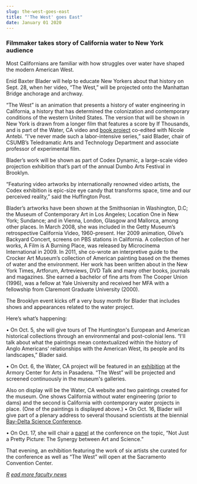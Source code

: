 ```yaml
---
slug: the-west-goes-east
title: "'The West' goes East"
date: January 01 2020
---
```


<h3>Filmmaker takes story of California water to New York audience</h3><p>Most Californians are familiar with how struggles over water have shaped the modern American West.
</p><p>Enid Baxter Blader will help to educate New Yorkers about that history on Sept. 28, when her video, “The West,” will be projected onto the Manhattan Bridge anchorage and archway.
</p><p>“The West” is an animation that presents a history of water engineering in California, a history that has determined the colonization and contemporary conditions of the western United States. The version that will be shown in New York is drawn from a longer film that features a score by If Thousands, and is part of the Water, CA video and <a href="http://waterca.net">book project</a> co-edited with Nicole Antebi. “I've never made such a labor-intensive series,” said Blader, chair of CSUMB’s Teledramatic Arts and Technology Department and associate professor of experimental film.
</p><p>Blader’s work will be shown as part of Codex Dynamic, a large-scale video projection exhibition that’s part of the annual Dumbo Arts Festival in Brooklyn.
</p><p>“Featuring video artworks by internationally renowned video artists, the Codex exhibition is epic-size eye candy that transforms space, time and our perceived reality,” said the Huffington Post.
</p><p>Blader’s artworks have been shown at the Smithsonian in Washington, D.C; the Museum of Contemporary Art in Los Angeles; Location One in New York; Sundance; and in Vienna, London, Glasgow and Mallorca, among other places. In March 2008, she was included in the Getty Museum’s retrospective California Video, 1960-present. Her 2009 animation, Olive’s Backyard Concert, screens on PBS stations in California. A collection of her works, A Film is A Burning Place, was released by Microcinema International in 2009. In 2011, she co-wrote an interpretive guide to the Crocker Art Museum’s collection of American painting based on the themes of water and the environment. Her work has been written about in the New York Times, Artforum, Artreviews, DVD Talk and many other books, journals and magazines. She earned a bachelor of fine arts from The Cooper Union (1996), was a fellow at Yale University and received her MFA with a fellowship from Claremont Graduate University (2000).
</p><p>The Brooklyn event kicks off a very busy month for Blader that includes shows and appearances related to the water project.
</p><p>Here’s what’s happening:
</p><p>• On Oct. 5, she will give tours of The Huntington's European and American historical collections through an environmental and post-colonial lens. “I'll talk about what the paintings mean contextualized within the history of Anglo Americans’ relationships with the American West, its people and its landscapes,” Blader said.
</p><p>• On Oct. 6, the Water, CA project will be featured in an <a href="http://www.armoryarts.org/exhibitions/exhibitions-2012/facing-the-sublime-in-water-ca/">exhibition</a> at the Armory Center for Arts in Pasadena. “The West” will be projected and screened continuously in the museum's galleries.
</p><p>Also on display will be the Water, CA website and two paintings created for the museum. One shows California without water engineering (prior to dams) and the second is California with contemporary water projects in place. (One of the paintings is displayed above.) • On Oct. 16, Blader will give part of a plenary address to several thousand scientists at the biennial <a href="http://scienceconf.deltacouncil.ca.gov/">Bay-Delta Science Conference</a>. 
</p><p>• On Oct. 17, she will chair a <a href="http://scienceconf.deltacouncil.ca.gov/sites/default/files/documents/BD12ProgramFinal_091812.pdf">panel</a> at the conference on the topic, “Not Just a Pretty Picture: The Synergy between Art and Science.” 
</p><p>That evening, an exhibition featuring the work of six artists she curated for the conference as well as “The West” will open at the Sacramento Convention Center.
</p><p><em><a href="http://news.csumb.edu/news/2012/nov/25/faculty-highlights">R</a> <a href="http://news.csumb.edu/news/2012/nov/25/faculty-highlights">ead more faculty news</a></em>
</p><p> 
</p>
